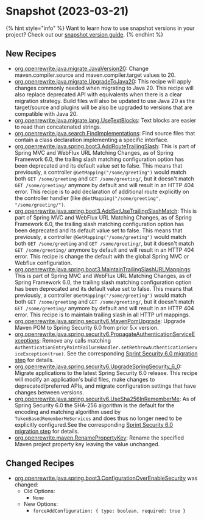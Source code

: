 # Snapshot (2023-03-21)

{% hint style="info" %}
Want to learn how to use snapshot versions in your project? Check out our [snapshot version guide](/reference/snapshot-instructions.md).
{% endhint %}

## New Recipes
* [org.openrewrite.java.migrate.JavaVersion20](https://docs.openrewrite.org/reference/recipes/java/migrate/javaversion20): Change maven.compiler.source and maven.compiler.target values to 20. 
* [org.openrewrite.java.migrate.UpgradeToJava20](https://docs.openrewrite.org/reference/recipes/java/migrate/upgradetojava20): This recipe will apply changes commonly needed when migrating to Java 20. This recipe will also replace deprecated API with equivalents when there is a clear migration strategy. Build files will also be updated to use Java 20 as the target/source and plugins will be also be upgraded to versions that are compatible with Java 20. 
* [org.openrewrite.java.migrate.lang.UseTextBlocks](https://docs.openrewrite.org/reference/recipes/java/migrate/lang/usetextblocks): Text blocks are easier to read than concatenated strings. 
* [org.openrewrite.java.search.FindImplementations](https://docs.openrewrite.org/reference/recipes/java/search/findimplementations): Find source files that contain a class declaration implementing a specific interface. 
* [org.openrewrite.java.spring.boot3.AddRouteTrailingSlash](https://docs.openrewrite.org/reference/recipes/java/spring/boot3/addroutetrailingslash): This is part of Spring MVC and WebFlux URL Matching Changes, as of Spring Framework 6.0, the trailing slash matching configuration option has been deprecated and its default value set to false. This means that previously, a controller `@GetMapping("/some/greeting")` would match both `GET /some/greeting` and `GET /some/greeting/`, but it doesn't match `GET /some/greeting/` anymore by default and will result in an HTTP 404 error. This recipe is to add declaration of additional route explicitly on the controller handler (like `@GetMapping("/some/greeting", "/some/greeting/")`. 
* [org.openrewrite.java.spring.boot3.AddSetUseTrailingSlashMatch](https://docs.openrewrite.org/reference/recipes/java/spring/boot3/addsetusetrailingslashmatch): This is part of Spring MVC and WebFlux URL Matching Changes, as of Spring Framework 6.0, the trailing slash matching configuration option has been deprecated and its default value set to false. This means that previously, a controller `@GetMapping("/some/greeting")` would match both `GET /some/greeting` and `GET /some/greeting/`, but it doesn't match `GET /some/greeting/` anymore by default and will result in an HTTP 404 error. This recipe is change the default with the global Spring MVC or Webflux configuration. 
* [org.openrewrite.java.spring.boot3.MaintainTrailingSlashURLMappings](https://docs.openrewrite.org/reference/recipes/java/spring/boot3/maintaintrailingslashurlmappings): This is part of Spring MVC and WebFlux URL Matching Changes, as of Spring Framework 6.0, the trailing slash matching configuration option has been deprecated and its default value set to false. This means that previously, a controller `@GetMapping("/some/greeting")` would match both `GET /some/greeting` and `GET /some/greeting/`, but it doesn't match `GET /some/greeting/` anymore by default and will result in an HTTP 404 error. This recipe is to maintain trailing slash in all HTTP url mappings. 
* [org.openrewrite.java.spring.security6.MavenPomUpgrade](https://docs.openrewrite.org/reference/recipes/java/spring/security6/mavenpomupgrade): Upgrade Maven POM to Spring Security 6.0 from prior 5.x version. 
* [org.openrewrite.java.spring.security6.PropagateAuthenticationServiceExceptions](https://docs.openrewrite.org/reference/recipes/java/spring/security6/propagateauthenticationserviceexceptions): Remove any calls matching `AuthenticationEntryPointFailureHandler.setRethrowAuthenticationServiceException(true)`. See the corresponding [Sprint Security 6.0 migration step](https://docs.spring.io/spring-security/reference/6.0.0/migration/servlet/authentication.html#_propagate_authenticationserviceexceptions) for details. 
* [org.openrewrite.java.spring.security6.UpgradeSpringSecurity_6_0](https://docs.openrewrite.org/reference/recipes/java/spring/security6/upgradespringsecurity_6_0): Migrate applications to the latest Spring Security 6.0 release. This recipe will modify an application's build files, make changes to deprecated/preferred APIs, and migrate configuration settings that have changes between versions. 
* [org.openrewrite.java.spring.security6.UseSha256InRememberMe](https://docs.openrewrite.org/reference/recipes/java/spring/security6/usesha256inrememberme): As of Spring Security 6.0 the SHA-256 algorithm is the default for the encoding and matching algorithm used by `TokenBasedRememberMeServices` and does thus no longer need to be explicitly configured.See the corresponding [Sprint Security 6.0 migration step](https://docs.spring.io/spring-security/reference/6.0.0/migration/servlet/authentication.html#servlet-opt-in-sha256-rememberme) for details. 
* [org.openrewrite.maven.RenamePropertyKey](https://docs.openrewrite.org/reference/recipes/maven/renamepropertykey): Rename the specified Maven project property key leaving the value unchanged. 

## Changed Recipes
* [org.openrewrite.java.spring.boot3.ConfigurationOverEnableSecurity](https://docs.openrewrite.org/reference/recipes/java/spring/boot3/configurationoverenablesecurity) was changed:
  * Old Options:
    * `None`
  * New Options:
    * `forceAddConfiguration: { type: boolean, required: true }`
